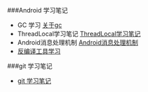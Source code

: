 
###Android 学习笔记

- GC 学习  [关于gc](https://github.com/rainbowr55/learngit/blob/master/gc%2Bprocess.md)
- ThreadLocal学习笔记  [ThreadLocal学习笔记](https://github.com/rainbowr55/learngit/blob/master/threadLocal.md)
- Android消息处理机制  [Android消息处理机制](https://github.com/rainbowr55/learngit/blob/master/android-thread.md)
- [反编译工具学习](https://github.com/rainbowr55/learngit/blob/master/learn_list.md)


###git 学习笔记
- [git 学习笔记 ](https://github.com/rainbowr55/learngit/blob/master/git_learn.md)

